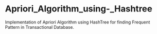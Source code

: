 # Apriori_Algorithm_using-_Hashtree
Implementation of Apriori Algorithm using HashTree for finding Frequent Pattern in Transactional Database.
